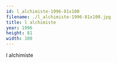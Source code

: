 ```yaml
---
id: l_alchimiste-1996-81x100
filename: ./l_alchimiste-1996-81x100.jpg
title: l alchimiste
year: 1996
height: 81
width: 100
---
```


l alchimiste